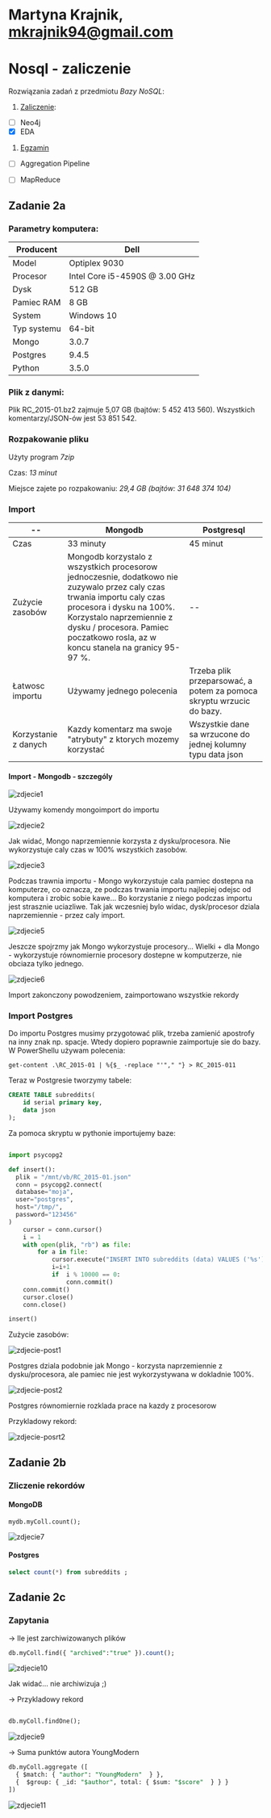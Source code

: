 # Martyna Krajnik, mkrajnik94@gmail.com
# Nosql - zaliczenie
Rozwiązania zadań z przedmiotu *Bazy NoSQL*:

1. [Zaliczenie](zaliczenie.md):
 - [ ] Neo4j
 - [x] EDA
1. [Egzamin](egzamin.md)
 - [ ] Aggregation Pipeline
 - [ ] MapReduce



## Zadanie 2a

### Parametry komputera:

| Producent | Dell |
|---|---|
| Model | Optiplex 9030 |
| Procesor | Intel Core i5-4590S @ 3.00 GHz |
| Dysk | 512 GB |
| Pamiec RAM | 8 GB | 
| System  | Windows 10 |
| Typ systemu  | 64-bit |
| Mongo | 3.0.7 |
| Postgres | 9.4.5 |
| Python | 3.5.0 |

### Plik z danymi:

Plik RC_2015-01.bz2 zajmuje 5,07 GB (bajtów: 5 452 413 560). Wszystkich komentarzy/JSON-ów jest 53 851 542.


### Rozpakowanie pliku

Użyty program *7zip* 

Czas: *13 minut*

Miejsce zajete po rozpakowaniu: *29,4 GB (bajtów: 31 648 374 104)*


### Import 

|--| Mongodb | Postgresql |
|---|---|---|
|Czas | 33 minuty | 45 minut|
|Zużycie zasobów | Mongodb korzystalo z wszystkich procesorow jednoczesnie, dodatkowo nie zuzywalo przez caly czas trwania importu caly czas procesora i dysku na 100%. Korzystalo naprzemiennie z dysku / procesora. Pamiec poczatkowo rosla, az w koncu stanela na granicy 95-97 %. |  -- |
| Łatwosc importu | Używamy jednego polecenia | Trzeba plik przeparsować, a potem za pomoca skryptu wrzucic do bazy. |
| Korzystanie z danych | Kazdy komentarz ma swoje "atrybuty" z ktorych mozemy korzystać | Wszystkie dane sa wrzucone do jednej kolumny typu data json|




#### Import - Mongodb - szczególy

![zdjecie1](https://github.com/mkrajnik/nosql/blob/master/mongo1.png)

Używamy komendy mongoimport do importu



![zdjecie2](https://github.com/mkrajnik/nosql/blob/master/mongo2.png)

Jak widać, Mongo naprzemiennie korzysta z dysku/procesora. Nie wykorzystuje caly czas w 100% wszystkich zasobów.


![zdjecie3](https://github.com/mkrajnik/nosql/blob/master/mongo3.png)

Podczas trawnia importu - Mongo wykorzystuje cala pamiec dostepna na komputerze, co oznacza, ze podczas trwania importu najlepiej odejsc od komputera i zrobic sobie kawe... Bo korzystanie z niego podczas importu jest strasznie uciazliwe. Tak jak wczesniej bylo widac, dysk/procesor dziala naprzemiennie - przez caly import.

![zdjecie5](https://github.com/mkrajnik/nosql/blob/master/mongo5.png)

Jeszcze spojrzmy jak Mongo wykorzystuje procesory... Wielki + dla Mongo - wykorzystuje równomiernie procesory dostepne w komputzerze, nie obciaza tylko jednego.


![zdjecie6](https://github.com/mkrajnik/nosql/blob/master/mongo6.png)

Import zakonczony powodzeniem, zaimportowano wszystkie rekordy 


### Import Postgres

Do importu Postgres musimy przygotować plik, trzeba zamienić apostrofy na inny znak np. spacje. Wtedy dopiero poprawnie zaimportuje sie do bazy.
W PowerShellu używam polecenia:

``` get-content .\RC_2015-01 | %{$_ -replace "'"," "} > RC_2015-011 ```

Teraz w Postgresie tworzymy tabele:


``` sql
CREATE TABLE subreddits(
	id serial primary key,
	data json
);
```

Za pomoca skryptu w pythonie importujemy baze:

``` python 

import psycopg2

def insert():
  plik = "/mnt/vb/RC_2015-01.json"
  conn = psycopg2.connect(
  database="moja",
  user="postgres",
  host="/tmp/",
  password="123456"
)
    cursor = conn.cursor()
    i = 1
    with open(plik, "rb") as file:
        for a in file:
            cursor.execute("INSERT INTO subreddits (data) VALUES ('%s')" % (a))
            i=i+1
            if  i % 10000 == 0:
                conn.commit()
    conn.commit()
    cursor.close()
    conn.close()

insert()


```


Zużycie zasobów:

![zdjecie-post1](https://github.com/mkrajnik/nosql/blob/master/mongo-postgres2.png)

Postgres dziala podobnie jak Mongo - korzysta naprzemiennie z dysku/procesora, ale pamiec nie jest wykorzystywana w dokladnie 100%.

![zdjecie-post2](https://github.com/mkrajnik/nosql/blob/master/mongo-postgres1.png)

Postgres równomiernie rozklada prace na kazdy z procesorow


Przykladowy rekord:

![zdjecie-posrt2](https://github.com/mkrajnik/nosql/blob/master/mongo-postgres3.png)

## Zadanie 2b

### Zliczenie rekordów

####  MongoDB

```  
mydb.myColl.count();
```
![zdjecie7](https://github.com/mkrajnik/nosql/blob/master/mongo7.png)

#### Postgres

``` sql
select count(*) from subreddits ; 
```

## Zadanie 2c 

### Zapytania

->  Ile jest zarchiwizowanych plików

``` sql
db.myColl.find({ "archived":"true" }).count();
```

![zdjecie10](https://github.com/mkrajnik/nosql/blob/master/mongo10.png)

Jak widać... nie archiwizuja ;)

->  Przykladowy rekord

``` sql

db.myColl.findOne();

```

![zdjecie9](https://github.com/mkrajnik/nosql/blob/master/mongo9.png)

-> Suma punktów autora YoungModern 

``` sql
db.myColl.aggregate ([
  { $match: { "author": "YoungModern"  } },
  {  $group: { _id: "$author", total: { $sum: "$score"  } } }
])
```
![zdjecie11](https://github.com/mkrajnik/nosql/blob/master/mongo11.png)
